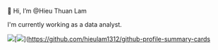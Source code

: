 👋 Hi, I’m @Hieu Thuan Lam

I'm currently working as a data analyst.



[![](https://raw.githubusercontent.com/hieulam1312/github-profile-summary-cards-example/master/profile-summary-card-output/nord_bright/0-profile-details.svg)](https://github.com/hieulam1312/github-profile-summary-cards)[![](https://raw.githubusercontent.com/hieulam1312/github-profile-summary-cards-example/master/profile-summary-card-output/nord_bright/1-repos-per-language.svg)](https://github.com/hieulam1312/github-profile-summary-cards
